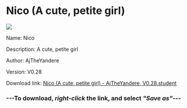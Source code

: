 # Nico (A cute, petite girl)

<img src = "https://raw.githubusercontent.com/Arbiter1223/Koukou-Gurashi-Custom-Students/master/Students/Files/Nico%20(A%20cute%2C%20petite%20girl).png">

Name: Nico

Description: A cute, petite girl

Author: AjTheYandere

Version: V0.28

Download link: <a href="https://raw.githubusercontent.com/Arbiter1223/Koukou-Gurashi-Custom-Students/master/Students/Files/Nico%20(A%20cute%2C%20petite%20girl)%20-%20AjTheYandere%2C%20V0.28.student">Nico (A cute, petite girl) - AjTheYandere, V0.28.student</a>

### ---**To download, _right-click_ the link, and select _"Save as"_**---

